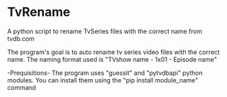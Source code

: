 TvRename
========

A python script to rename TvSeries files with the correct name from tvdb.com

The program's goal is to auto rename tv series video files with the correct name.
The naming format used is "TVshow name - 1x01 - Episode name"

-Prequisitions-
The program uses "guessit" and "pytvdbapi" python modules. You can install them using the
"pip install module_name" command
